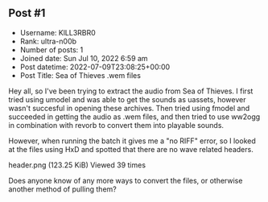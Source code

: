 ## Post #1
- Username: KlLL3RBR0
- Rank: ultra-n00b
- Number of posts: 1
- Joined date: Sun Jul 10, 2022 6:59 am
- Post datetime: 2022-07-09T23:08:25+00:00
- Post Title: Sea of Thieves .wem files

Hey all, so I've been trying to extract the audio from Sea of Thieves. I first tried using umodel and was able to get the sounds as uassets, however wasn't succesful in opening these archives. Then tried using fmodel and succeeded in getting the audio as .wem files, and then tried to use ww2ogg in combination with revorb to convert them into playable sounds. 

However, when running the batch it gives me a "no RIFF" error, so I looked at the files using HxD and spotted that there are no wave related headers.


header.png (123.25 KiB) Viewed 39 times



Does anyone know of any more ways to convert the files, or otherwise another method of pulling them?
